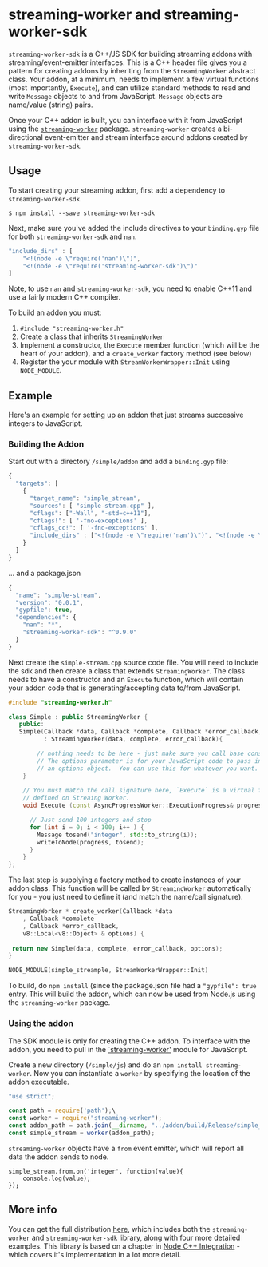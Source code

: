 # streaming-worker and streaming-worker-sdk
`streaming-worker-sdk` is a C++/JS SDK for building streaming addons with streaming/event-emitter interfaces.  This is a C++ header file gives you a pattern for creating addons by inheriting from the `StreamingWorker` abstract class.  Your addon, at a minimum, needs to implement a few virtual functions (most importantly, `Execute`), and can utilize standard methods to read and write `Message` objects to and from JavaScript.  `Message` objects are name/value (string) pairs.

Once your C++ addon is built, you can interface with it from JavaScript using the [`streaming-worker`](https://www.npmjs.com/package/streaming-worker) package.  `streaming-worker` creates a bi-directional event-emitter and stream interface around addons created by `streaming-worker-sdk`.  

## Usage
To start creating your streaming addon, first add a dependency to `streaming-worker-sdk`.

```
$ npm install --save streaming-worker-sdk
```

Next, make sure you've added the include directives to your `binding.gyp` file for both `streaming-worker-sdk` and `nan`.

```js
"include_dirs" : [
    "<!(node -e \"require('nan')\")", 
    "<!(node -e \"require('streaming-worker-sdk')\")"
]
```

Note, to use `nan` and `streaming-worker-sdk`, you need to enable C++11 and use a fairly modern C++ compiler.

To build an addon you must:

1. `#include "streaming-worker.h"`
2. Create a class that inherits `StreamingWorker`
3. Implement a constructor, the `Execute` member function (which will be the heart of your addon), and a `create_worker` factory method (see below)
4. Register the your module with `StreamWorkerWrapper::Init` using `NODE_MODULE`.

## Example
Here's an example for setting up an addon that just streams successive integers to JavaScript.  

### Building the Addon
Start out with a directory `/simple/addon` and add a `binding.gyp` file:

```js
{
  "targets": [
    {
      "target_name": "simple_stream",
      "sources": [ "simple-stream.cpp" ], 
      "cflags": ["-Wall", "-std=c++11"],
      "cflags!": [ '-fno-exceptions' ],
      "cflags_cc!": [ '-fno-exceptions' ],
      "include_dirs" : ["<!(node -e \"require('nan')\")", "<!(node -e \"require('streaming-worker-sdk')\")"]
    }
  ]
}
```

... and a package.json

```js
{
  "name": "simple-stream",
  "version": "0.0.1",
  "gypfile": true,
  "dependencies": {
    "nan": "*",
    "streaming-worker-sdk": "^0.9.0"
  }
}
```

Next create the `simple-stream.cpp` source code file.  You will need to include the sdk and then create a class that extends `StreamingWorker`.  The class needs to have a constructor and an `Execute` function, which will contain your addon code that is generating/accepting data to/from JavaScript.

```cpp
#include "streaming-worker.h"

class Simple : public StreamingWorker {
   public:
   Simple(Callback *data, Callback *complete, Callback *error_callback, v8::Local<v8::Object> & options) 
          : StreamingWorker(data, complete, error_callback){

        // nothing needs to be here - just make sure you call base constructor
        // The options parameter is for your JavaScript code to pass in 
        // an options object.  You can use this for whatever you want.
    }
     
    // You must match the call signature here, `Execute` is a virtual function
    // defined on Streaing Worker.
    void Execute (const AsyncProgressWorker::ExecutionProgress& progress) {

      // Just send 100 integers and stop
      for (int i = 0; i < 100; i++ ) {
        Message tosend("integer", std::to_string(i));
        writeToNode(progress, tosend);
      }
    }
};
```

The last step is supplying a factory method to create instances of your addon class.  This function will be called by `StreamingWorker` automatically for you - you just need to define it (and match the name/call signature).

```cpp
StreamingWorker * create_worker(Callback *data
    , Callback *complete
    , Callback *error_callback, 
    v8::Local<v8::Object> & options) {
 
 return new Simple(data, complete, error_callback, options);
}

NODE_MODULE(simple_streample, StreamWorkerWrapper::Init)
```

To build, do `npm install` (since the package.json file had a `"gypfile": true` entry.  This will build the addon, which can now be used from Node.js using the `streaming-worker` package.

### Using the addon
The SDK module is only for creating the C++ addon.  To interface with the addon, you need to pull in the [`streaming-worker'](https://www.npmjs.com/package/streaming-worker-sdk) module for JavaScript.

Create a new directory (`/simple/js`) and do an `npm install streaming-worker`.  Now you can instantiate a `worker` by specifying the location of the addon executable.   

```js
"use strict"; 

const path = require('path');\
const worker = require("streaming-worker");
const addon_path = path.join(__dirname, "../addon/build/Release/simple_stream");
const simple_stream = worker(addon_path);
```

`streaming-worker` objects have a `from` event emitter, which will report all data the addon sends to node.

```
simple_stream.from.on('integer', function(value){
    console.log(value);
});
```

## More info
You can get the full distribution [here](https://github.com/freezer333/streaming-worker), which includes both the `streaming-worker` and `streaming-worker-sdk` library, along with four more detailed examples.  This library is based on a chapter in [Node C++ Integration](https://scottfrees.com/ebooks/nodecpp/) - which covers it's implementation in a lot more detail.  
